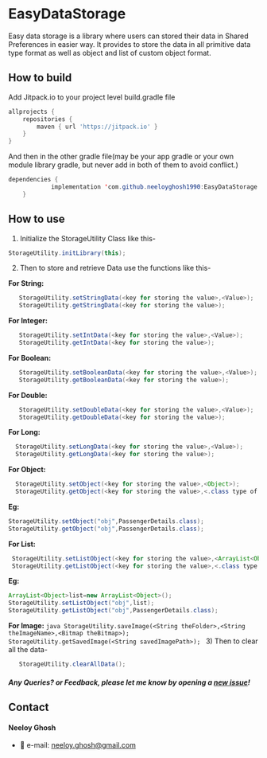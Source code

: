 EasyDataStorage
=======

Easy data storage is a library where users can stored their data in Shared Preferences in easier way. It provides to store the data in all primitive data type format as well as object and list of custom object format.

## How to build

Add Jitpack.io to your project level build.gradle file 
```gradle
allprojects {
    repositories {
        maven { url 'https://jitpack.io' }
    }
}
```
  
And then in the other gradle file(may be your app gradle or your own module library gradle, but never add in both of them to avoid conflict.)
```java
dependencies {
	        implementation 'com.github.neeloyghosh1990:EasyDataStorage:v1.0'
	}
```
## How to use
1) Initialize the StorageUtility Class like this- 
 ```java
 StorageUtility.initLibrary(this);
``` 
2) Then to store and retrieve  Data use the functions like this-

**For String:**
```java
   StorageUtility.setStringData(<key for storing the value>,<Value>);
   StorageUtility.getStringData(<key for storing the value>);
```
  
**For Integer:**
```java
   StorageUtility.setIntData(<key for storing the value>,<Value>);
   StorageUtility.getIntData(<key for storing the value>);
 ``` 
**For Boolean:**
```java
   StorageUtility.setBooleanData(<key for storing the value>,<Value>);
   StorageUtility.getBooleanData(<key for storing the value>);
```
**For Double:**
```java
   StorageUtility.setDoubleData(<key for storing the value>,<Value>);
   StorageUtility.getDoubleData(<key for storing the value>);
  ```
 **For Long:**
 ```java
   StorageUtility.setLongData(<key for storing the value>,<Value>);
   StorageUtility.getLongData(<key for storing the value>);
  ```
 **For Object:**
 ```java
   StorageUtility.setObject(<key for storing the value>,<Object>);
   StorageUtility.getObject(<key for storing the value>,<.class type of the object>);
 ``` 
   **Eg:**
   ```java
   StorageUtility.setObject("obj",PassengerDetails.class);
   StorageUtility.getObject("obj",PassengerDetails.class);
 ```
  **For List:**
  ```java
   StorageUtility.setListObject(<key for storing the value>,<ArrayList<Object>>);
   StorageUtility.getListObject(<key for storing the value>,<.class type of the object>);
  ```
   **Eg:**
   ```java
   ArrayList<Object>list=new ArrayList<Object>();
   StorageUtility.setListObject("obj",list);
   StorageUtility.getListObject("obj",PassengerDetails.class);
   ```
 **For Image:**
     ```java
      StorageUtility.saveImage(<String theFolder>,<String theImageName>,<Bitmap theBitmap>);
      StorageUtility.getSavedImage(<String savedImagePath>);
     ```
3) Then to clear all the data-   
```java
   StorageUtility.clearAllData();
``` 
##### Any Queries? or Feedback, please let me know by opening a [new issue](https://github.com/neeloyghosh1990/EasyDataStorage/issues/new)!

## Contact
#### Neeloy Ghosh

* :email: e-mail: neeloy.ghosh@gmail.com


